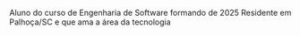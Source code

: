 Aluno do curso de Engenharia de Software formando de 2025 
Residente em Palhoça/SC e que ama a área da tecnologia 
